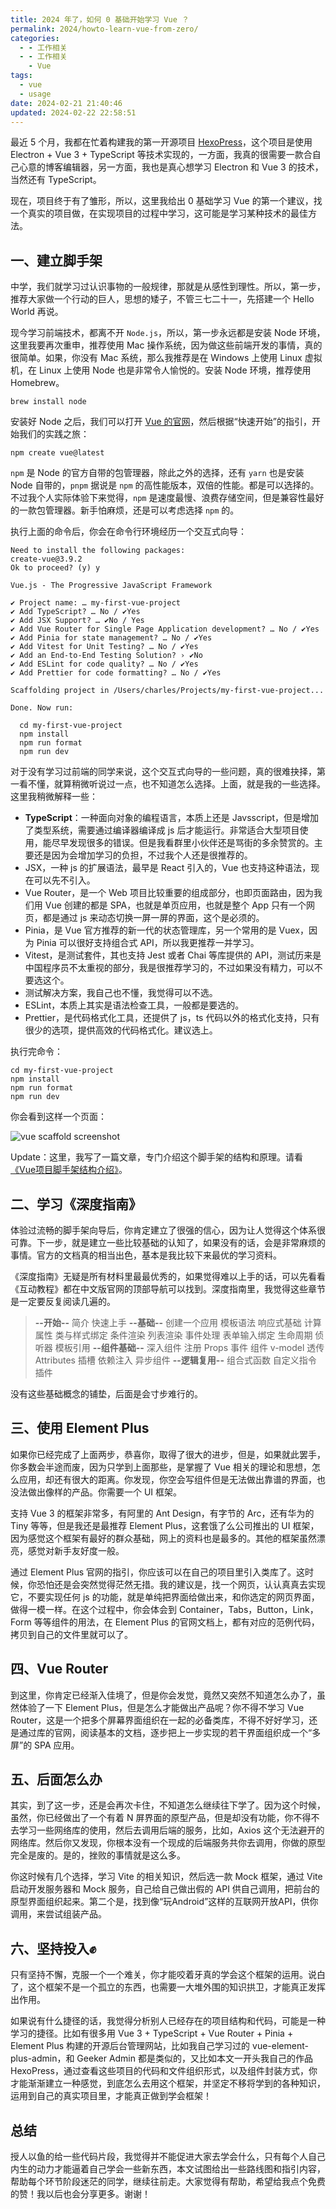 ```yaml
---
title: 2024 年了，如何 0 基础开始学习 Vue ？
permalink: 2024/howto-learn-vue-from-zero/
categories:
  - - 工作相关
  - - 工作相关
    - Vue
tags:
  - vue
  - usage
date: 2024-02-21 21:40:46
updated: 2024-02-22 22:58:51
---
```

最近 5 个月，我都在忙着构建我的第一开源项目 [HexoPress](https://github.com/charlestang/HexoPress)，这个项目是使用 Electron + Vue 3 + TypeScript 等技术实现的，一方面，我真的很需要一款合自己心意的博客编辑器，另一方面，我也是真心想学习 Electron 和 Vue 3 的技术，当然还有 TypeScript。

现在，项目终于有了雏形，所以，这里我给出 0 基础学习 Vue 的第一个建议，找一个真实的项目做，在实现项目的过程中学习，这可能是学习某种技术的最佳方法。

<!--more-->

## 一、建立脚手架

中学，我们就学习过认识事物的一般规律，那就是从感性到理性。所以，第一步，推荐大家做一个行动的巨人，思想的矮子，不管三七二十一，先搭建一个 Hello World 再说。

现今学习前端技术，都离不开 `Node.js`，所以，第一步永远都是安装 Node 环境，这里我要再次重申，推荐使用 Mac 操作系统，因为做这些前端开发的事情，真的很简单。如果，你没有 Mac 系统，那么我推荐是在 Windows 上使用 Linux 虚拟机，在 Linux 上使用 Node 也是非常令人愉悦的。安装 Node 环境，推荐使用 Homebrew。

```shell
brew install node
```

安装好 Node 之后，我们可以打开 [Vue 的官网](https://vuejs.org)，然后根据“快速开始”的指引，开始我们的实践之旅：

```shell
npm create vue@latest
```

`npm` 是 Node 的官方自带的包管理器，除此之外的选择，还有 `yarn` 也是安装 Node 自带的，`pnpm` 据说是 `npm` 的高性能版本，双倍的性能。都是可以选择的。不过我个人实际体验下来觉得，`npm` 是速度最慢、浪费存储空间，但是兼容性最好的一款包管理器。新手怕麻烦，还是可以考虑选择 `npm` 的。

执行上面的命令后，你会在命令行环境经历一个交互式向导：

```text
Need to install the following packages:
create-vue@3.9.2
Ok to proceed? (y) y

Vue.js - The Progressive JavaScript Framework

✔ Project name: … my-first-vue-project
✔ Add TypeScript? … No / ✔Yes
✔ Add JSX Support? … ✔No / Yes
✔ Add Vue Router for Single Page Application development? … No / ✔Yes
✔ Add Pinia for state management? … No / ✔Yes
✔ Add Vitest for Unit Testing? … No / ✔Yes
✔ Add an End-to-End Testing Solution? › ✔No
✔ Add ESLint for code quality? … No / ✔Yes
✔ Add Prettier for code formatting? … No / ✔Yes

Scaffolding project in /Users/charles/Projects/my-first-vue-project...

Done. Now run:

  cd my-first-vue-project
  npm install
  npm run format
  npm run dev

```

对于没有学习过前端的同学来说，这个交互式向导的一些问题，真的很难抉择，第一看不懂，就算稍微听说过一点，也不知道怎么选择。上面，就是我的一些选择。这里我稍微解释一些：

- **TypeScript**：一种面向对象的编程语言，本质上还是 Javsscript，但是增加了类型系统，需要通过编译器编译成 js 后才能运行。非常适合大型项目使用，能尽早发现很多的错误。但是我看群里小伙伴还是骂街的多余赞赏的。主要还是因为会增加学习的负担，不过我个人还是很推荐的。
- JSX，一种 js 的扩展语法，最早是 React 引入的，Vue 也支持这种语法，现在可以先不引入。
- Vue Router，是一个 Web 项目比较重要的组成部分，也即页面路由，因为我们用 Vue 创建的都是 SPA，也就是单页应用，也就是整个 App 只有一个网页，都是通过 js 来动态切换一屏一屏的界面，这个是必须的。
- Pinia，是 Vue 官方推荐的新一代的状态管理库，另一个常用的是 Vuex，因为 Pinia 可以很好支持组合式 API，所以我更推荐一并学习。
- Vitest，是测试套件，其也支持 Jest 或者 Chai 等库提供的 API，测试历来是中国程序员不太重视的部分，我是很推荐学习的，不过如果没有精力，可以不要选这个。
- 测试解决方案，我自己也不懂，我觉得可以不选。
- ESLint，本质上其实是语法检查工具，一般都是要选的。
- Prettier，是代码格式化工具，还提供了 js，ts 代码以外的格式化支持，只有很少的选项，提供高效的代码格式化。建议选上。

执行完命令：

```shell
cd my-first-vue-project
npm install
npm run format
npm run dev
```

你会看到这样一个页面：

![vue scaffold screenshot](../../images/2024/02/vue-screenshot.png)

Update：这里，我写了一篇文章，专门介绍这个脚手架的结构和原理。请看[《Vue项目脚手架结构介绍》](https://blog.charlestang.org/2024/the-structure-of-vue-scaffold/)。

## 二、学习《深度指南》

体验过流畅的脚手架向导后，你肯定建立了很强的信心，因为让人觉得这个体系很可靠。下一步，就是建立一些比较基础的认知了，如果没有的话，会是非常麻烦的事情。官方的文档真的相当出色，基本是我比较下来最优的学习资料。

《深度指南》无疑是所有材料里最最优秀的，如果觉得难以上手的话，可以先看看《互动教程》都在中文版官网的顶部导航可以找到。深度指南里，我觉得这些章节是一定要反复阅读几遍的。

> **--开始--**
> 简介
> 快速上手
> **--基础--**
> 创建一个应用
> 模板语法
> 响应式基础
> 计算属性
> 类与样式绑定
> 条件渲染
> 列表渲染
> 事件处理
> 表单输入绑定
> 生命周期
> 侦听器
> 模板引用
> **--组件基础--**
> 深入组件
> 注册
> Props
> 事件
> 组件 v-model
> 透传 Attributes
> 插槽
> 依赖注入
> 异步组件
> **--逻辑复用--**
> 组合式函数
> 自定义指令
> 插件

没有这些基础概念的铺垫，后面是会寸步难行的。

## 三、使用 Element Plus

如果你已经完成了上面两步，恭喜你，取得了很大的进步，但是，如果就此罢手，你多数会半途而废，因为只学到上面那些，是掌握了 Vue 相关的理论和思想，怎么应用，却还有很大的距离。你发现，你空会写组件但是无法做出靠谱的界面，也没法做出像样的产品。你需要一个 UI 框架。

支持 Vue 3 的框架非常多，有阿里的 Ant Design，有字节的 Arc，还有华为的 Tiny 等等，但是我还是最推荐 Element Plus，这套饿了么公司推出的 UI 框架，因为感觉这个框架有最好的群众基础，网上的资料也是最多的。其他的框架虽然漂亮，感觉对新手友好度一般。

通过 Element Plus 官网的指引，你应该可以在自己的项目里引入类库了。这时候，你恐怕还是会突然觉得茫然无措。我的建议是，找一个网页，认认真真去实现它，不要实现任何 js 的功能，就是单纯把界面给做出来，和你选定的网页界面，做得一模一样。在这个过程中，你会体会到 Container，Tabs，Button，Link，Form 等等组件的用法，在 Element Plus 的官网文档上，都有对应的范例代码，拷贝到自己的文件里就可以了。

## 四、Vue Router

到这里，你肯定已经渐入佳境了，但是你会发觉，竟然又突然不知道怎么办了，虽然体验了一下 Element Plus，但是怎么才能做出产品呢？你不得不学习 Vue Router，这是一个把多个屏幕界面组织在一起的必备类库，不得不好好学习，还是通过库的官网，阅读基本的文档，逐步把上一步实现的若干界面组织成一个“多屏”的 SPA 应用。

## 五、后面怎么办

其实，到了这一步，还是会再次卡住，不知道怎么继续往下学了。因为这个时候，虽然，你已经做出了一个有着 N 屏界面的原型产品，但是却没有功能，你不得不去学习一些网络库的使用，然后去调用后端的服务，比如，Axios 这个无法避开的网络库。然后你又发现，你根本没有一个现成的后端服务共你去调用，你做的原型完全是废的。是的，挫败的事情就是这么多。

你这时候有几个选择，学习 Vite 的相关知识，然后选一款 Mock 框架，通过 Vite 启动开发服务器和 Mock 服务，自己给自己做出假的 API 供自己调用，把前台的原型界面组织起来。第二个是，找到像“玩Android”这样的互联网开放API，供你调用，来尝试组装产品。

## 六、坚持投入✊

只有坚持不懈，克服一个一个难关，你才能咬着牙真的学会这个框架的运用。说白了，这个框架不是一个孤立的东西，也需要一大堆外围的知识拱卫，才能真正发挥出作用。

如果说有什么捷径的话，我觉得分析别人已经存在的项目结构和代码，可能是一种学习的捷径。比如有很多用 Vue 3 + TypeScript + Vue Router + Pinia + Element Plus 构建的开源后台管理网站，比如我自己学习过的 vue-element-plus-admin，和 Geeker Admin 都是类似的，又比如本文一开头我自己的作品 HexoPress，通过查看这些项目的代码和文件组织形式，以及组件封装方式，你才能渐渐建立一种感觉，到底怎么去用这个框架，并坚定不移将学到的各种知识，运用到自己的真实项目里，才能真正做到学会框架！

## 总结

授人以鱼的给一些代码片段，我觉得并不能促进大家去学会什么，只有每个人自己内生的动力才能逼着自己学会一些新东西，本文试图给出一些路线图和指引内容，帮助每个环节阶段迷茫的同学，继续往前走。大家觉得有帮助，希望给我点个免费的赞！我以后也会分享更多。谢谢！


